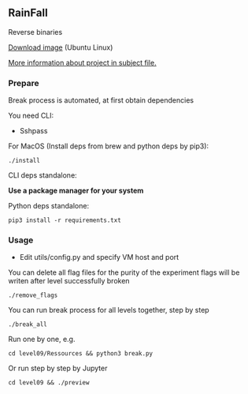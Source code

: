 ## RainFall

Reverse binaries

[Download image](https://projects.intra.42.fr/uploads/document/document/2087/RainFall.iso) (Ubuntu Linux)

[More information about project in subject file.](https://cdn.intra.42.fr/pdf/pdf/13243/en.subject.pdf)

### Prepare

Break process is automated, at first obtain dependencies

You need CLI:
- Sshpass

For MacOS (Install deps from brew and python deps by pip3):

```shell
./install
```

CLI deps standalone:

**Use a package manager for your system** 

Python deps standalone:

```shell
pip3 install -r requirements.txt
```

### Usage

- Edit utils/config.py and specify VM host and port

You can delete all flag files for the purity of the experiment flags will be writen after level successfully broken
```shell
./remove_flags
```

You can run break process for all levels together, step by step

```shell
./break_all
```

Run one by one, e.g.
```shell
cd level09/Ressources && python3 break.py
```

Or run step by step by Jupyter
```shell
cd level09 && ./preview
```
